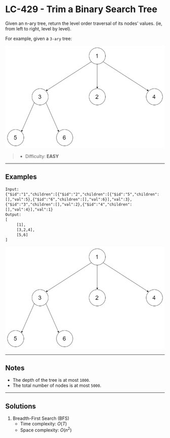 # LC-429 - Trim a Binary Search Tree

Given an n-ary tree, return the level order traversal of its nodes' values. (ie, from left to right, level by level).

For example, given a `3-ary` tree:

![](../res/img/LC-429.png)

> * Difficulty: **EASY**

---
## Examples

```
Input:
{"$id":"1","children":[{"$id":"2","children":[{"$id":"5","children":[],"val":5},{"$id":"6","children":[],"val":6}],"val":3},{"$id":"3","children":[],"val":2},{"$id":"4","children":[],"val":4}],"val":1}
Output:
[
     [1],
     [3,2,4],
     [5,6]
]
```

![](../res/img/LC-429.png)

---
## Notes

* The depth of the tree is at most `1000`.
* The total number of nodes is at most `5000`.

---
## Solutions

1. Breadth-First Search (BFS)
    * Time complexity: $O(T)$
    * Space complexity: $O(n^2)$